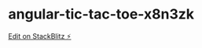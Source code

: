 # angular-tic-tac-toe-x8n3zk

[Edit on StackBlitz ⚡️](https://stackblitz.com/edit/angular-tic-tac-toe-x8n3zk)